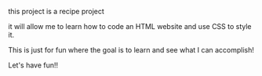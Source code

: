 this project is a recipe project

it will allow me to learn how to code an HTML website and use CSS to style it.

This is just for fun where the goal is to learn and see what I can accomplish! 

Let's have fun!!


